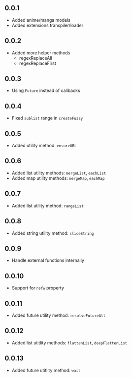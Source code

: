 ## 0.0.1

-   Added anime/manga models
-   Added extensions transpiler/loader

## 0.0.2

-   Added more helper methods
    -   regexReplaceAll
    -   regexReplaceFirst

## 0.0.3

-   Using `Future` instead of callbacks

## 0.0.4

-   Fixed `sublist` range in `createFuzzy`

## 0.0.5

-   Added utility method: `ensureURL`

## 0.0.6

-   Added list utility methods: `mergeList`, `eachList`
-   Added map utility methods: `mergeMap`, `eachMap`

## 0.0.7

-   Added list utility method: `rangeList`

## 0.0.8

-   Added string utility method: `sliceString`

## 0.0.9

-   Handle external functions internally

## 0.0.10

-   Support for `nsfw` property

## 0.0.11

-   Added future utility method: `resolveFutureAll`

## 0.0.12

-   Added list utitlity methods: `flattenList`, `deepFlattenList`

## 0.0.13

-   Added future utitlity method: `wait`
